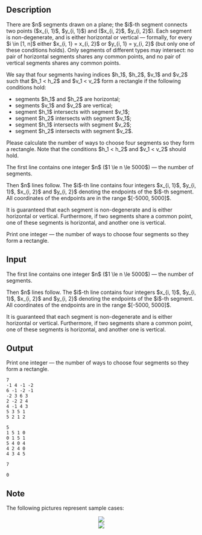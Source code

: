 ## Description

<div><p>There are $n$ segments drawn on a plane; the $i$-th segment connects two points ($x_{i, 1}$, $y_{i, 1}$) and ($x_{i, 2}$, $y_{i, 2}$). Each segment is non-degenerate, and is either horizontal or vertical — formally, for every $i \in [1, n]$ either $x_{i, 1} = x_{i, 2}$ or $y_{i, 1} = y_{i, 2}$ (but only one of these conditions holds). Only segments of different types may intersect: no pair of horizontal segments shares any common points, and no pair of vertical segments shares any common points.</p><p>We say that four segments having indices $h_1$, $h_2$, $v_1$ and $v_2$ such that $h_1 &lt; h_2$ and $v_1 &lt; v_2$ form a rectangle if the following conditions hold:</p><ul> <li> segments $h_1$ and $h_2$ are horizontal; </li><li> segments $v_1$ and $v_2$ are vertical; </li><li> segment $h_1$ intersects with segment $v_1$; </li><li> segment $h_2$ intersects with segment $v_1$; </li><li> segment $h_1$ intersects with segment $v_2$; </li><li> segment $h_2$ intersects with segment $v_2$. </li></ul><p>Please calculate the number of ways to choose four segments so they form a rectangle. Note that the conditions $h_1 &lt; h_2$ and $v_1 &lt; v_2$ should hold.</p></div><div class="input-specification"><p>The first line contains one integer $n$ ($1 \le n \le 5000$) — the number of segments.</p><p>Then $n$ lines follow. The $i$-th line contains four integers $x_{i, 1}$, $y_{i, 1}$, $x_{i, 2}$ and $y_{i, 2}$ denoting the endpoints of the $i$-th segment. All coordinates of the endpoints are in the range $[-5000, 5000]$.</p><p>It is guaranteed that each segment is non-degenerate and is either horizontal or vertical. Furthermore, if two segments share a common point, one of these segments is horizontal, and another one is vertical.</p></div><div class="output-specification"><p>Print one integer — the number of ways to choose four segments so they form a rectangle.</p></div>

## Input

<p>The first line contains one integer $n$ ($1 \le n \le 5000$) — the number of segments.</p><p>Then $n$ lines follow. The $i$-th line contains four integers $x_{i, 1}$, $y_{i, 1}$, $x_{i, 2}$ and $y_{i, 2}$ denoting the endpoints of the $i$-th segment. All coordinates of the endpoints are in the range $[-5000, 5000]$.</p><p>It is guaranteed that each segment is non-degenerate and is either horizontal or vertical. Furthermore, if two segments share a common point, one of these segments is horizontal, and another one is vertical.</p>

## Output

<p>Print one integer — the number of ways to choose four segments so they form a rectangle.</p>





```input1
7
-1 4 -1 -2
6 -1 -2 -1
-2 3 6 3
2 -2 2 4
4 -1 4 3
5 3 5 1
5 2 1 2
```




```input2
5
1 5 1 0
0 1 5 1
5 4 0 4
4 2 4 0
4 3 4 5
```




```output1
7
```




```output2
0
```



## Note

<p>The following pictures represent sample cases:</p><center> <img class="tex-graphics" src="file://8v4QnVoO.png" style="max-width: 100.0%;max-height: 100.0%;"> </center><center> <img class="tex-graphics" src="file://0qx7AN88.png" style="max-width: 100.0%;max-height: 100.0%;"> </center>
